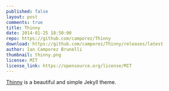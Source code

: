 ```yaml
---
published: false
layout: post
comments: true
title: Thinny
date: 2014-01-25 18:50:00
repo: https://github.com/camporez/Thinny
download: https://github.com/camporez/Thinny/releases/latest
author: Ian Camporez Brunelli
thumbnail: thinny.png
license: MIT
license_link: https://opensource.org/license/MIT
---
```


[Thinny](https://github.com/camporez/Thinny) is a beautiful and simple Jekyll theme.
